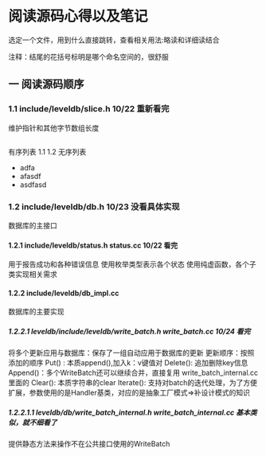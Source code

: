 # 阅读源码心得以及笔记
选定一个文件，用到什么直接跳转，查看相关用法:略读和详细读结合

注释：结尾的花括号标明是哪个命名空间的，很舒服

## 一 阅读源码顺序
### 1.1 include/leveldb/slice.h  10/22 重新看完
维护指针和其他字节数组长度

```C++

```
有序列表
1.1
1.2 
无序列表
- adfa
- afasdf
- asdfasd
  






### 1.2 include/leveldb/db.h 10/23 没看具体实现
数据库的主接口
#### 1.2.1 include/leveldb/status.h status.cc 10/22 看完
用于报告成功和各种错误信息
使用枚举类型表示各个状态
使用纯虚函数，各个子类实现相关需求

#### 1.2.2 include/leveldb/db_impl.cc 
数据库的主要实现


##### 1.2.2.1 leveldb/include/leveldb/write_batch.h write_batch.cc 10/24 看完
将多个更新应用与数据库：保存了一组自动应用于数据库的更新
更新顺序：按照添加的顺序
Put() : 本质append(),加入k：v键值对
Delete(): 追加删除key信息
Append()：多个WriteBatch还可以继续合并，直接复用 write_batch_internal.cc里面的
Clear(): 本质字符串的clear
Iterate(): 支持对batch的迭代处理，为了方便扩展，参数使用的是Handler基类，对应的是抽象工厂模式=>补设计模式的知识


##### 1.2.2.1.1 leveldb/db/write_batch_internal.h write_batch_internal.cc 基本类似，就不细看了
提供静态方法来操作不在公共接口使用的WriteBatch
